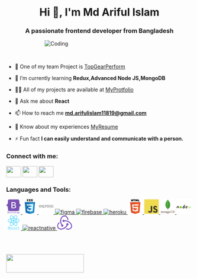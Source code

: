 <img align="left" src="https://i.ibb.co/ygg59HT/MD-Ariful-Islam-15.png" height="full" width="full" alt="" />

<br/>
<br/>

<h1 align="center">Hi 👋, I'm Md Ariful Islam</h1>
<h3 align="center">A passionate frontend developer from Bangladesh</h3>
<img align="right" alt="Coding" width="400" src="https://cdn.dribbble.com/users/1162077/screenshots/3848914/programmer.gif">

<p align="left"> <img src="https://komarev.com/ghpvc/?username=ahatasam2573&label=Profile%20views&color=0e75b6&style=flat" alt="" /> </p>

<p align="left"> <a href="https://twitter.com/ArifulI12455813" target="blank"><img src="https://img.shields.io/twitter/follow/@ahatasam_siam?logo=twitter&style=for-the-badge" alt="" /></a> </p>

- 🔭 One of my team Project is [TopGearPerform](https://topgearperformbd.web.app/)

- 🌱 I’m currently learning **Redux,Advanced Node JS,MongoDB**

- 👨‍💻 All of my projects are available at [MyProtfolio](https://sweet-biscochitos-218a14.netlify.app/)

- 💬 Ask me about **React**

- 📫 How to reach me **md.arifulislam11819@gmail.com**

- 📄 Know about my experiences [MyResume](https://drive.google.com/file/d/1ApwS3OWff0KZ23lqhZUNeJ0G01rKDud7/view)

- ⚡ Fun fact **I can easily understand and communicate with a person.**

<h3 align="left">Connect with me:</h3>
<p align="left">
<a href="https://twitter.com/ArifulI12455813" target="blank"><img align="center" src="https://raw.githubusercontent.com/rahuldkjain/github-profile-readme-generator/master/src/images/icons/Social/twitter.svg" alt="" height="30" width="40" /></a>
<a href="https://www.linkedin.com/in/md-ariful-islam-032243241/" target="blank"><img align="center" src="https://raw.githubusercontent.com/rahuldkjain/github-profile-readme-generator/master/src/images/icons/Social/linked-in-alt.svg" alt="" height="30" width="40" /></a>
<a href="https://web.facebook.com/profile.php?id=100014002066391" target="blank"><img align="center" src="https://raw.githubusercontent.com/rahuldkjain/github-profile-readme-generator/master/src/images/icons/Social/facebook.svg" alt="" height="30" width="40" /></a>
</p>

<h3 align="left">Languages and Tools:</h3>
<p align="left"><a href="https://getbootstrap.com" target="_blank" rel="noreferrer"> <img src="https://raw.githubusercontent.com/devicons/devicon/master/icons/bootstrap/bootstrap-plain-wordmark.svg" alt="bootstrap" width="40" height="40"/> </a> <a href="https://www.w3schools.com/css/" target="_blank" rel="noreferrer"> <img src="https://raw.githubusercontent.com/devicons/devicon/master/icons/css3/css3-original-wordmark.svg" alt="css3" width="40" height="40"/> </a> <a href="https://expressjs.com" target="_blank" rel="noreferrer"> <img src="https://raw.githubusercontent.com/devicons/devicon/master/icons/express/express-original-wordmark.svg" alt="express" width="40" height="40"/> </a> <a href="https://www.figma.com/" target="_blank" rel="noreferrer"> <img src="https://www.vectorlogo.zone/logos/figma/figma-icon.svg" alt="figma" width="40" height="40"/> </a> <a href="https://firebase.google.com/" target="_blank" rel="noreferrer"> <img src="https://www.vectorlogo.zone/logos/firebase/firebase-icon.svg" alt="firebase" width="40" height="40"/> </a> <a href="https://heroku.com" target="_blank" rel="noreferrer"> <img src="https://www.vectorlogo.zone/logos/heroku/heroku-icon.svg" alt="heroku" width="40" height="40"/> </a> <a href="https://www.w3.org/html/" target="_blank" rel="noreferrer"> <img src="https://raw.githubusercontent.com/devicons/devicon/master/icons/html5/html5-original-wordmark.svg" alt="html5" width="40" height="40"/> </a> <a href="https://developer.mozilla.org/en-US/docs/Web/JavaScript" target="_blank" rel="noreferrer"> <img src="https://raw.githubusercontent.com/devicons/devicon/master/icons/javascript/javascript-original.svg" alt="javascript" width="40" height="40"/>  <a href="https://www.mongodb.com/" target="_blank" rel="noreferrer"> <img src="https://raw.githubusercontent.com/devicons/devicon/master/icons/mongodb/mongodb-original-wordmark.svg" alt="mongodb" width="40" height="40"/> </a> <a href="https://nodejs.org" target="_blank" rel="noreferrer"> <img src="https://raw.githubusercontent.com/devicons/devicon/master/icons/nodejs/nodejs-original-wordmark.svg" alt="nodejs" width="40" height="40"/> </a>  <a href="https://reactjs.org/" target="_blank" rel="noreferrer"> <img src="https://raw.githubusercontent.com/devicons/devicon/master/icons/react/react-original-wordmark.svg" alt="react" width="40" height="40"/> </a> <a href="https://reactnative.dev/" target="_blank" rel="noreferrer"> <img src="https://reactnative.dev/img/header_logo.svg" alt="reactnative" width="40" height="40"/> </a> <a href="https://redux.js.org" target="_blank" rel="noreferrer"> <img src="https://raw.githubusercontent.com/devicons/devicon/master/icons/redux/redux-original.svg" alt="redux" width="40" height="40"/> </a> </p>

<br><br>

<p><a href="https://www.buymeacoffee.com/@arifulislam11819"> <img align="left" src="https://cdn.buymeacoffee.com/buttons/v2/default-yellow.png" height="50" width="210" alt="" /></a></p><br><br>

<p><img align="left" src="https://github-readme-stats.vercel.app/api/top-langs?username=ahatasam2573&show_icons=true&locale=en&layout=compact" alt="" /></p>

<br><br><br><br>

<p>&nbsp;<img align="center" src="https://i.ibb.co/687z5G6/MD-Ariful-Islam-16.png" alt="" /></p>

<p><img align="center" src="https://github-readme-streak-stats.herokuapp.com/?user=ahatasam2573&" alt="" /></p>